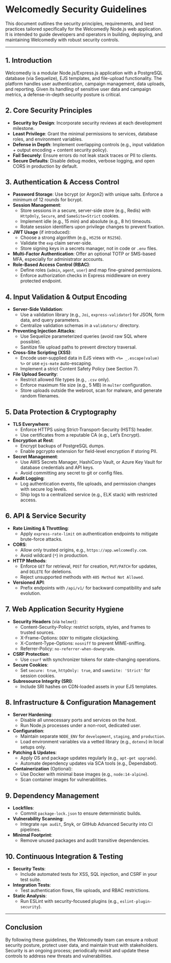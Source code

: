 # Welcomedly Security Guidelines

This document outlines the security principles, requirements, and best practices tailored specifically for the Welcomedly Node.js web application. It is intended to guide developers and operators in building, deploying, and maintaining Welcomedly with robust security controls.

---

## 1. Introduction

Welcomedly is a modular Node.js/Express.js application with a PostgreSQL database (via Sequelize), EJS templates, and file-upload functionality. The platform handles user authentication, campaign management, data uploads, and reporting. Given its handling of sensitive user data and campaign metrics, a defense-in-depth security posture is critical.

## 2. Core Security Principles

- **Security by Design**: Incorporate security reviews at each development milestone.
- **Least Privilege**: Grant the minimal permissions to services, database roles, and environment variables.
- **Defense in Depth**: Implement overlapping controls (e.g., input validation + output encoding + content security policy).
- **Fail Securely**: Ensure errors do not leak stack traces or PII to clients.
- **Secure Defaults**: Disable debug modes, verbose logging, and open CORS in production by default.

## 3. Authentication & Access Control

- **Password Storage**: Use bcrypt (or Argon2) with unique salts. Enforce a minimum of 12 rounds for bcrypt.
- **Session Management**:
  - Store sessions in a secure, server-side store (e.g., Redis) with `HttpOnly`, `Secure`, and `SameSite=Strict` cookies.
  - Implement idle (e.g., 15 min) and absolute (e.g., 8 hr) timeouts.
  - Rotate session identifiers upon privilege changes to prevent fixation.
- **JWT Usage** (if introduced):
  - Choose a strong algorithm (e.g., `HS256` or `RS256`).
  - Validate the `exp` claim server-side.
  - Store signing keys in a secrets manager, not in code or `.env` files.
- **Multi-Factor Authentication**: Offer an optional TOTP or SMS-based MFA, especially for administrator accounts.
- **Role-Based Access Control (RBAC)**:
  - Define roles (`admin`, `agent`, `user`) and map fine-grained permissions.
  - Enforce authorization checks in Express middleware on every protected endpoint.

## 4. Input Validation & Output Encoding

- **Server-Side Validation**:
  - Use a validation library (e.g., `Joi`, `express-validator`) for JSON, form data, and query parameters.
  - Centralize validation schemas in a `validators/` directory.
- **Preventing Injection Attacks**:
  - Use Sequelize parameterized queries (avoid raw SQL where possible).
  - Sanitize file upload paths to prevent directory traversal.
- **Cross-Site Scripting (XSS)**:
  - Encode user-supplied data in EJS views with `<%= _.escape(value) %>` or use `ejs-mate` auto-escaping.
  - Implement a strict Content Safety Policy (see Section 7).
- **File Upload Security**:
  - Restrict allowed file types (e.g., `.csv` only).
  - Enforce maximum file size (e.g., 5 MB) in `multer` configuration.
  - Store uploads outside the webroot, scan for malware, and generate random filenames.

## 5. Data Protection & Cryptography

- **TLS Everywhere**:
  - Enforce HTTPS using Strict-Transport-Security (HSTS) header.
  - Use certificates from a reputable CA (e.g., Let’s Encrypt).
- **Encryption at Rest**:
  - Encrypt backups of PostgreSQL dumps.
  - Enable pgcrypto extension for field-level encryption if storing PII.
- **Secret Management**:
  - Use AWS Secrets Manager, HashiCorp Vault, or Azure Key Vault for database credentials and API keys.
  - Avoid committing any secret to git or config files.
- **Audit Logging**:
  - Log authentication events, file uploads, and permission changes with secure log levels.
  - Ship logs to a centralized service (e.g., ELK stack) with restricted access.

## 6. API & Service Security

- **Rate Limiting & Throttling**:
  - Apply `express-rate-limit` on authentication endpoints to mitigate brute-force attacks.
- **CORS**:
  - Allow only trusted origins, e.g., `https://app.welcomedly.com`.
  - Avoid wildcard (`*`) in production.
- **HTTP Methods**:
  - Enforce `GET` for retrieval, `POST` for creation, `PUT/PATCH` for updates, and `DELETE` for deletions.
  - Reject unsupported methods with `405 Method Not Allowed`.
- **Versioned API**:
  - Prefix endpoints with `/api/v1/` for backward compatibility and safe evolution.

## 7. Web Application Security Hygiene

- **Security Headers** (via `helmet`):
  - Content-Security-Policy: restrict scripts, styles, and frames to trusted sources.
  - X-Frame-Options: `DENY` to mitigate clickjacking.
  - X-Content-Type-Options: `nosniff` to prevent MIME-sniffing.
  - Referrer-Policy: `no-referrer-when-downgrade`.
- **CSRF Protection**:
  - Use `csurf` with synchronizer tokens for state-changing operations.
- **Secure Cookies**:
  - Set `secure: true`, `httpOnly: true`, and `sameSite: 'Strict'` for session cookies.
- **Subresource Integrity (SRI)**:
  - Include SRI hashes on CDN-loaded assets in your EJS templates.

## 8. Infrastructure & Configuration Management

- **Server Hardening**:
  - Disable all unnecessary ports and services on the host.
  - Run Node.js processes under a non-root, dedicated user.
- **Configuration**:
  - Maintain separate `NODE_ENV` for `development`, `staging`, and `production`.
  - Load environment variables via a vetted library (e.g., `dotenv`) in local setups only.
- **Patching & Updates**:
  - Apply OS and package updates regularly (e.g., `apt-get upgrade`).
  - Automate dependency updates via SCA tools (e.g., Dependabot).
- **Containerization** (Optional):
  - Use Docker with minimal base images (e.g., `node:14-alpine`).
  - Scan container images for vulnerabilities.

## 9. Dependency Management

- **Lockfiles**:
  - Commit `package-lock.json` to ensure deterministic builds.
- **Vulnerability Scanning**:
  - Integrate `npm audit`, Snyk, or GitHub Advanced Security into CI pipelines.
- **Minimal Footprint**:
  - Remove unused packages and audit transitive dependencies.

## 10. Continuous Integration & Testing

- **Security Tests**:
  - Include automated tests for XSS, SQL injection, and CSRF in your test suite.
- **Integration Tests**:
  - Test authentication flows, file uploads, and RBAC restrictions.
- **Static Analysis**:
  - Run ESLint with security-focused plugins (e.g., `eslint-plugin-security`).

---

## Conclusion

By following these guidelines, the Welcomedly team can ensure a robust security posture, protect user data, and maintain trust with stakeholders. Security is an ongoing process; periodically revisit and update these controls to address new threats and vulnerabilities.

